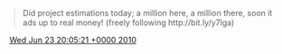 > Did project estimations today; a million here, a million there, soon it ads up to real money\! \(freely following http://bit\.ly/y7lga\)

<img src="../../media/tweet.ico" width="12" /> [Wed Jun 23 20:05:21 +0000 2010](https://twitter.com/DromerDenker/status/16873780069)